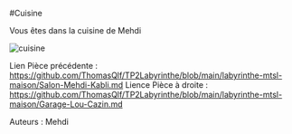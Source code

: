 #Cuisine

Vous êtes dans la cuisine de Mehdi

![cuisine](https://user-images.githubusercontent.com/115085495/197850177-b3d49982-2b03-45b6-b33d-54449f813ab1.png)

Lien Pièce précédente : https://github.com/ThomasQlf/TP2Labyrinthe/blob/main/labyrinthe-mtsl-maison/Salon-Mehdi-Kabli.md
Lience Pièce à droite : https://github.com/ThomasQlf/TP2Labyrinthe/blob/main/labyrinthe-mtsl-maison/Garage-Lou-Cazin.md

Auteurs : Mehdi
